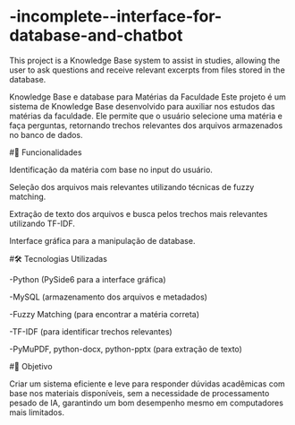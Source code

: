 # -incomplete--interface-for-database-and-chatbot
This project is a Knowledge Base system to assist in studies, allowing the user to ask questions and receive relevant excerpts from files stored in the database.

Knowledge Base e database para Matérias da Faculdade
Este projeto é um sistema de Knowledge Base desenvolvido para auxiliar nos estudos das matérias da faculdade. Ele permite que o usuário selecione uma matéria e faça perguntas, retornando trechos relevantes dos arquivos armazenados no banco de dados.

#🔧 Funcionalidades

Identificação da matéria com base no input do usuário.

Seleção dos arquivos mais relevantes utilizando técnicas de fuzzy matching.

Extração de texto dos arquivos e busca pelos trechos mais relevantes utilizando TF-IDF.

Interface gráfica para a manipulação de database.

#🛠 Tecnologias Utilizadas

-Python (PySide6 para a interface gráfica)

-MySQL (armazenamento dos arquivos e metadados)

-Fuzzy Matching (para encontrar a matéria correta)

-TF-IDF (para identificar trechos relevantes)

-PyMuPDF, python-docx, python-pptx (para extração de texto)

#📌 Objetivo

Criar um sistema eficiente e leve para responder dúvidas acadêmicas com base nos materiais disponíveis, sem a necessidade de processamento pesado de IA, garantindo um bom desempenho mesmo em computadores mais limitados.
